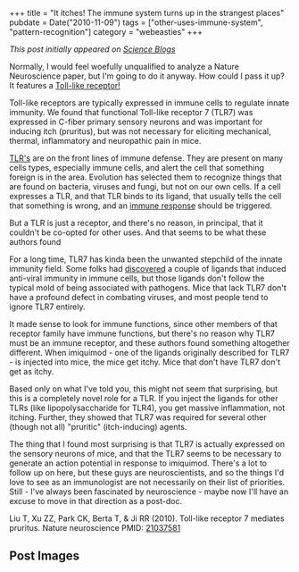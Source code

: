 +++
title = "It itches! The immune system turns up in the strangest places"
pubdate = Date("2010-11-09")
tags = ["other-uses-immune-system", "pattern-recognition"]
category = "webeasties"
+++

_This post initially appeared on [Science Blogs](http://scienceblogs.com/webeasties)_

Normally, I would feel woefully unqualified to analyze a Nature Neuroscience paper, but I'm going to do it anyway. How could I pass it up? It features a [Toll-like receptor!](http://www.nature.com/neuro/journal/vaop/ncurrent/full/nn.2683.html)

Toll-like receptors are typically expressed in immune cells to regulate innate immunity. We found that functional Toll-like receptor 7 (TLR7) was expressed in C-fiber primary sensory neurons and was important for inducing itch (pruritus), but was not necessary for eliciting mechanical, thermal, inflammatory and neuropathic pain in mice.

[TLR's](http://en.wikipedia.org/wiki/Toll-like_receptor) are on the front lines of immune defense. They are present on many cells types, especially immune cells, and alert the cell that something foreign is in the area. Evolution has selected them to recognize things that are found on bacteria, viruses and fungi, but not on our own cells. If a cell expresses a TLR, and that TLR binds to its ligand, that usually tells the cell that something is wrong, and an [immune response](http://scienceblogs.com/webeasties/2010/11/immune_response_from_start_to_1.php) should be triggered.

But a TLR is just a receptor, and there's no reason, in principal, that it couldn't be co-opted for other uses. And that seems to be what these authors found

For a long time, TLR7 has kinda been the unwanted stepchild of the innate immunity field. Some folks had [discovered](http://www.ncbi.nlm.nih.gov/pubmed/11812998) a couple of ligands that induced anti-viral immunity in immune cells, but those ligands don't follow the typical mold of being associated with pathogens. Mice that lack TLR7 don't have a profound defect in combating viruses, and most people tend to ignore TLR7 entirely.

It made sense to look for immune functions, since other members of that receptor family have immune functions, but there's no reason why TLR7 must be an immune receptor, and these authors found something altogether different. When imiquimod - one of the ligands originally described for TLR7 - is injected into mice, the mice get itchy. Mice that don't have TLR7 don't get as itchy.

Based only on what I've told you, this might not seem that surprising, but this is a completely novel role for a TLR. If you inject the ligands for other TLRs (like lipopolysaccharide for TLR4), you get massive inflammation, not itching. Further, they showed that TLR7 was required for several other (though not all) "pruritic" (itch-inducing) agents.

The thing that I found most surprising is that TLR7 is actually expressed on the sensory neurons of mice, and that the TLR7 seems to be necessary to generate an action potential in response to imiquimod. There's a lot to follow up on here, but these guys are neuroscientists, and so the things I'd love to see as an immunologist are not necessarily on their list of priorities. Still - I've always been fascinated by neuroscience - maybe now I'll have an excuse to move in that direction as a post-doc.

Liu T, Xu ZZ, Park CK, Berta T, & Ji RR (2010). Toll-like receptor 7 mediates pruritus. Nature neuroscience PMID: [21037581](review)

      
  

 ## Post Images


